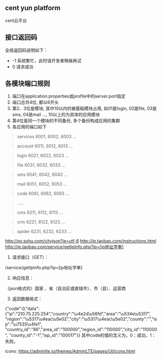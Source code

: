 cent yun platform
---

cent云平台

## 接口返回码

全局返回码说明如下：

* -1      系统繁忙，此时请开发者稍候再试
* 0       请求成功

## 各模块端口规则
1. 端口在application.properties或profile中的server.port指定
2. 端口总共4位, 都以6开头
3. 第2、3位是模块, 其中10以内的被基础模块占用, 如01是login, 02是file, 03是sms, 04是mail ..., 10以上的为具体的应用模块
4. 第4位是同一个模块的不同备份, 多个备份构成应用的集群
5. 各应用的端口如下
> services  6001, 6002, 6003 ...

> account    6011, 6012, 6013 ...

> login     6021, 6022, 6023 ...

> file     6031, 6032, 6033 ...

> sms      6041, 6042, 6043 ...

> mail     6051, 6052, 6053 ...

> code     6061, 6062, 6063 ...

> .....

> cms      6211, 6112, 6113 ...

> crm      6221, 6122, 6123 ...

> spider   6231, 6232, 6233 ...


http://pv.sohu.com/cityjson?ie=utf-8
http://ip.taobao.com/instructions.html
http://ip.taobao.com/service/getIpInfo.php?ip=[ip地址字串]
1. 请求接口（GET）：

/service/getIpInfo.php?ip=[ip地址字串]

2. 响应信息：

（json格式的）国家 、省（自治区或直辖市）、市（县）、运营商

3. 返回数据格式：

{"code":0,"data":{"ip":"210.75.225.254","country":"\u4e2d\u56fd","area":"\u534e\u5317",
"region":"\u5317\u4eac\u5e02","city":"\u5317\u4eac\u5e02","county":"","isp":"\u7535\u4fe1",
"country_id":"86","area_id":"100000","region_id":"110000","city_id":"110000",
"county_id":"-1","isp_id":"100017"}}
其中code的值的含义为，0：成功，1：失败。


icons:
https://adminlte.io/themes/AdminLTE/pages/UI/icons.html
